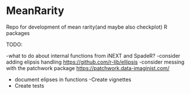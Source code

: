# MeanRarity
Repo for development of mean rarity(and maybe also checkplot) R packages

TODO: 

-what to do about internal functions from iNEXT and SpadeR?
-consider adding elipsis handling https://github.com/r-lib/ellipsis
-consider messing with the patchwork package https://patchwork.data-imaginist.com/
- document elipses in functions
-Create vignettes
- Create tests



